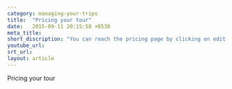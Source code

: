 ```yaml
---
category: managing-your-trips
title:  "Pricing your tour"
date:   2015-09-11 20:15:58 +0530
meta_title: 
short_discription: "You can reach the pricing page by clicking on edit on a specific trip under products. "
youtube_url: 
srt_url:
layout: article
---
```


Pricing your tour
